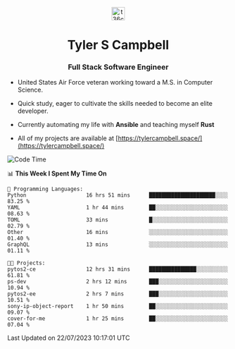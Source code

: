 <p align="center">
<a href="https://www.linkedin.com/in/t36campbell" target="blank"><img align="center" src="https://ik.imagekit.io/t36campbell/Portfolio/linkedin.png.original_m8bbGgPh6.png" alt="t36campbell" height="30" width="30" /></a>
</p>
<h1 align="center">Tyler S Campbell</h1>
<h3 align="center">Full Stack Software Engineer</h3>

* United States Air Force veteran working toward a M.S. in Computer Science.

* Quick study, eager to cultivate the skills needed to become an elite developer.

* Currently automating my life with **Ansible** and teaching myself **Rust**

* All of my projects are available at [https://tylercampbell.space/](https://tylercampbell.space/)

<!--START_SECTION:waka-->
![Code Time](http://img.shields.io/badge/Code%20Time-2%2C639%20hrs%2012%20mins-blue)

📊 **This Week I Spent My Time On** 

```text
💬 Programming Languages: 
Python                   16 hrs 51 mins      █████████████████████░░░░   83.25 % 
YAML                     1 hr 44 mins        ██░░░░░░░░░░░░░░░░░░░░░░░   08.63 % 
TOML                     33 mins             █░░░░░░░░░░░░░░░░░░░░░░░░   02.79 % 
Other                    16 mins             ░░░░░░░░░░░░░░░░░░░░░░░░░   01.40 % 
GraphQL                  13 mins             ░░░░░░░░░░░░░░░░░░░░░░░░░   01.11 % 

🐱‍💻 Projects: 
pytos2-ce                12 hrs 31 mins      ███████████████░░░░░░░░░░   61.81 % 
ps-dev                   2 hrs 12 mins       ███░░░░░░░░░░░░░░░░░░░░░░   10.94 % 
pytos2-ee                2 hrs 7 mins        ███░░░░░░░░░░░░░░░░░░░░░░   10.51 % 
sony-ip-object-report    1 hr 50 mins        ██░░░░░░░░░░░░░░░░░░░░░░░   09.07 % 
cover-for-me             1 hr 25 mins        ██░░░░░░░░░░░░░░░░░░░░░░░   07.04 % 
```


 Last Updated on 22/07/2023 10:17:01 UTC
<!--END_SECTION:waka-->
